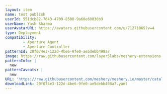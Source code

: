 ```yaml
---
layout: item
name: test publish
userId: 551dcb82-7643-4709-8500-9a60e60030b9
userName: Yash Sharma
userAvatarURL: https://avatars.githubusercontent.com/u/71271069?v=4
type: Deployment
compatibility: 
        - Aperture Agent
        - Aperture Controller
patternId: 20f074e3-122d-4be6-9fe0-ae5debb498a7
image: https://raw.githubusercontent.com/layer5labs/meshery-extensions-packages/master/action-assets/design-assets/20f074e3-122d-4be6-9fe0-ae5debb498a7.png
patternInfo: |
  new
patternCaveats: |
  new
URL: 'https://raw.githubusercontent.com/meshery/meshery.io/master/catalog/20f074e3-122d-4be6-9fe0-ae5debb498a7.yaml'
downloadLink: 20f074e3-122d-4be6-9fe0-ae5debb498a7.yaml
---
```

